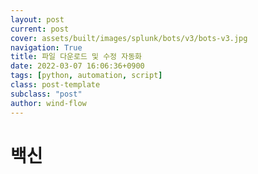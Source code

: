 ```yaml
---
layout: post
current: post
cover: assets/built/images/splunk/bots/v3/bots-v3.jpg
navigation: True
title: 파일 다운로드 및 수정 자동화
date: 2022-03-07 16:06:36+0900
tags: [python, automation, script]
class: post-template
subclass: "post"
author: wind-flow
---
```


# 백신
